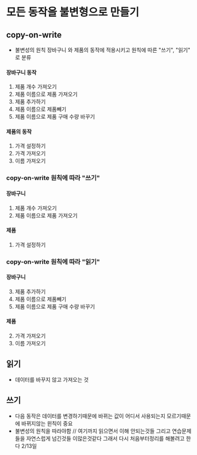 # 모든 동작을 불변형으로 만들기

## copy-on-write

- 불변성의 원칙
  장바구니 와 제품의 동작에 적용시키고 원칙에 따른 "쓰기", "읽기" 로 분류

#### 장바구니 동작

1. 제품 개수 가져오기
2. 제품 이름으로 제품 가져오기
3. 제품 추가하기
4. 제품 이름으로 제품빼기
5. 제품 이름으로 제품 구매 수량 바꾸기

#### 제품의 동작

1. 가격 설정하기
2. 가격 가져오기
3. 이름 가져오기

### copy-on-write 원칙에 따라 "쓰기"

#### 장바구니

1. 제품 개수 가져오기
2. 제품 이름으로 제품 가져오기

#### 제품

1. 가격 설정하기

### copy-on-write 원칙에 따라 "읽기"

#### 장바구니

3. 제품 추가하기
4. 제품 이름으로 제품빼기
5. 제품 이름으로 제품 구매 수량 바꾸기

#### 제품

2. 가격 가져오기
3. 이름 가져오기

## 읽기

- 데이터를 바꾸지 않고 가져오는 것

## 쓰기

- 다음 동작은 데이터를 변경하기때문에 바뀌는 값이 어디서 사용되는지 모르기때문에 바뀌지않는 윈칙이 중요
- 불변성의 원칙을 따라야함
  // 여기까지 읽으면서 이해 안되는것들 그리고 연습문제들을 자연스럽게 넘긴것들 이많은것같다 그래서 다시 처음부터정리를 해볼려고 한다 2/13일

<!-- 다시 작성하는 6장 -->
